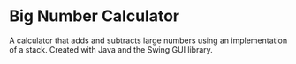 # Big Number Calculator
A calculator that adds and subtracts large numbers using an implementation of a stack. Created with Java and the Swing GUI library.
